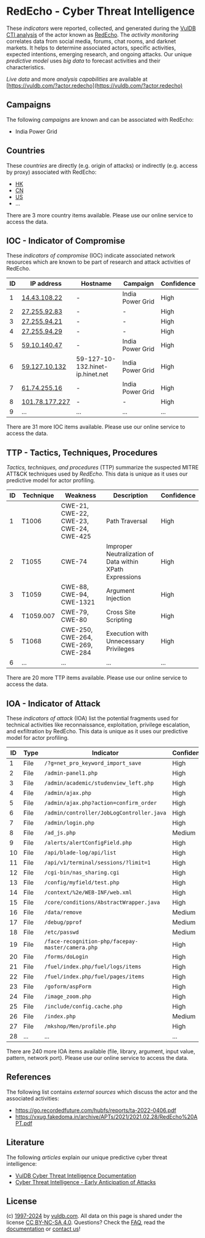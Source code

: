 # RedEcho - Cyber Threat Intelligence

These _indicators_ were reported, collected, and generated during the [VulDB CTI analysis](https://vuldb.com/?kb.cti) of the actor known as [RedEcho](https://vuldb.com/?actor.redecho). The _activity monitoring_ correlates data from social media, forums, chat rooms, and darknet markets. It helps to determine associated actors, specific activities, expected intentions, emerging research, and ongoing attacks. Our unique _predictive model_ uses _big data_ to forecast activities and their characteristics.

_Live data_ and more _analysis capabilities_ are available at [https://vuldb.com/?actor.redecho](https://vuldb.com/?actor.redecho)

## Campaigns

The following _campaigns_ are known and can be associated with RedEcho:

* India Power Grid

## Countries

These _countries_ are directly (e.g. origin of attacks) or indirectly (e.g. access by proxy) associated with RedEcho:

* [HK](https://vuldb.com/?country.hk)
* [CN](https://vuldb.com/?country.cn)
* [US](https://vuldb.com/?country.us)
* ...

There are 3 more country items available. Please use our online service to access the data.

## IOC - Indicator of Compromise

These _indicators of compromise_ (IOC) indicate associated network resources which are known to be part of research and attack activities of RedEcho.

ID | IP address | Hostname | Campaign | Confidence
-- | ---------- | -------- | -------- | ----------
1 | [14.43.108.22](https://vuldb.com/?ip.14.43.108.22) | - | India Power Grid | High
2 | [27.255.92.83](https://vuldb.com/?ip.27.255.92.83) | - | - | High
3 | [27.255.94.21](https://vuldb.com/?ip.27.255.94.21) | - | - | High
4 | [27.255.94.29](https://vuldb.com/?ip.27.255.94.29) | - | - | High
5 | [59.10.140.47](https://vuldb.com/?ip.59.10.140.47) | - | India Power Grid | High
6 | [59.127.10.132](https://vuldb.com/?ip.59.127.10.132) | 59-127-10-132.hinet-ip.hinet.net | India Power Grid | High
7 | [61.74.255.16](https://vuldb.com/?ip.61.74.255.16) | - | India Power Grid | High
8 | [101.78.177.227](https://vuldb.com/?ip.101.78.177.227) | - | - | High
9 | ... | ... | ... | ...

There are 31 more IOC items available. Please use our online service to access the data.

## TTP - Tactics, Techniques, Procedures

_Tactics, techniques, and procedures_ (TTP) summarize the suspected MITRE ATT&CK techniques used by _RedEcho_. This data is unique as it uses our predictive model for actor profiling.

ID | Technique | Weakness | Description | Confidence
-- | --------- | -------- | ----------- | ----------
1 | T1006 | CWE-21, CWE-22, CWE-23, CWE-24, CWE-425 | Path Traversal | High
2 | T1055 | CWE-74 | Improper Neutralization of Data within XPath Expressions | High
3 | T1059 | CWE-88, CWE-94, CWE-1321 | Argument Injection | High
4 | T1059.007 | CWE-79, CWE-80 | Cross Site Scripting | High
5 | T1068 | CWE-250, CWE-264, CWE-269, CWE-284 | Execution with Unnecessary Privileges | High
6 | ... | ... | ... | ...

There are 20 more TTP items available. Please use our online service to access the data.

## IOA - Indicator of Attack

These _indicators of attack_ (IOA) list the potential fragments used for technical activities like reconnaissance, exploitation, privilege escalation, and exfiltration by RedEcho. This data is unique as it uses our predictive model for actor profiling.

ID | Type | Indicator | Confidence
-- | ---- | --------- | ----------
1 | File | `/?g=net_pro_keyword_import_save` | High
2 | File | `/admin-panel1.php` | High
3 | File | `/admin/academic/studenview_left.php` | High
4 | File | `/admin/ajax.php` | High
5 | File | `/admin/ajax.php?action=confirm_order` | High
6 | File | `/admin/controller/JobLogController.java` | High
7 | File | `/admin/login.php` | High
8 | File | `/ad_js.php` | Medium
9 | File | `/alerts/alertConfigField.php` | High
10 | File | `/api/blade-log/api/list` | High
11 | File | `/api/v1/terminal/sessions/?limit=1` | High
12 | File | `/cgi-bin/nas_sharing.cgi` | High
13 | File | `/config/myfield/test.php` | High
14 | File | `/context/%2e/WEB-INF/web.xml` | High
15 | File | `/core/conditions/AbstractWrapper.java` | High
16 | File | `/data/remove` | Medium
17 | File | `/debug/pprof` | Medium
18 | File | `/etc/passwd` | Medium
19 | File | `/face-recognition-php/facepay-master/camera.php` | High
20 | File | `/forms/doLogin` | High
21 | File | `/fuel/index.php/fuel/logs/items` | High
22 | File | `/fuel/index.php/fuel/pages/items` | High
23 | File | `/goform/aspForm` | High
24 | File | `/image_zoom.php` | High
25 | File | `/include/config.cache.php` | High
26 | File | `/index.php` | Medium
27 | File | `/mkshop/Men/profile.php` | High
28 | ... | ... | ...

There are 240 more IOA items available (file, library, argument, input value, pattern, network port). Please use our online service to access the data.

## References

The following list contains _external sources_ which discuss the actor and the associated activities:

* https://go.recordedfuture.com/hubfs/reports/ta-2022-0406.pdf
* https://vxug.fakedoma.in/archive/APTs/2021/2021.02.28/RedEcho%20APT.pdf

## Literature

The following _articles_ explain our unique predictive cyber threat intelligence:

* [VulDB Cyber Threat Intelligence Documentation](https://vuldb.com/?kb.cti)
* [Cyber Threat Intelligence - Early Anticipation of Attacks](https://www.scip.ch/en/?labs.20201022)

## License

(c) [1997-2024](https://vuldb.com/?kb.changelog) by [vuldb.com](https://vuldb.com/?kb.about). All data on this page is shared under the license [CC BY-NC-SA 4.0](https://creativecommons.org/licenses/by-nc-sa/4.0/). Questions? Check the [FAQ](https://vuldb.com/?kb.faq), read the [documentation](https://vuldb.com/?kb) or [contact us](https://vuldb.com/?contact)!
